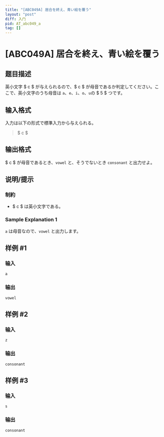 ```yaml
---
title: "[ABC049A] 居合を終え、青い絵を覆う"
layout: "post"
diff: 入门
pid: AT_abc049_a
tag: []
---
```


# [ABC049A] 居合を終え、青い絵を覆う

## 题目描述

[problemUrl]: https://atcoder.jp/contests/abc049/tasks/abc049_a

英小文字 $ c $ が与えられるので、$ c $ が母音であるか判定してください。ここで、英小文字のうち母音は `a`、`e`、`i`、`o`、`u`の $ 5 $ つです。

## 输入格式

入力は以下の形式で標準入力から与えられる。

> $ c $

## 输出格式

$ c $ が母音であるとき、`vowel` と、そうでないとき `consonant` と出力せよ。

## 说明/提示

### 制約

- $ c $ は英小文字である。

### Sample Explanation 1

`a` は母音なので、`vowel` と出力します。

## 样例 #1

### 输入

```
a
```

### 输出

```
vowel
```

## 样例 #2

### 输入

```
z
```

### 输出

```
consonant
```

## 样例 #3

### 输入

```
s
```

### 输出

```
consonant
```

